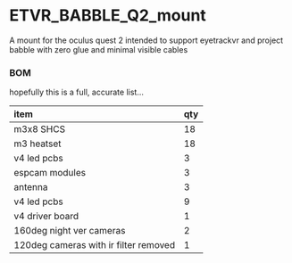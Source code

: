 # ETVR_BABBLE_Q2_mount
A mount for the oculus quest 2 intended to support eyetrackvr and project babble with zero glue and minimal visible cables

### BOM

hopefully this is a full, accurate list...

| item                                               | qty |
| :---                                               | :---         |
| m3x8 SHCS                                          | 18           |
| m3 heatset                                         | 18           |
| v4 led pcbs                                        | 3            |
| espcam modules                                     | 3            |
| antenna                                            | 3            |
| v4 led pcbs                                        | 9            |
| v4 driver board                                    | 1            |
| 160deg night ver cameras                           | 2            |
| 120deg  cameras with ir filter removed             | 1            |
